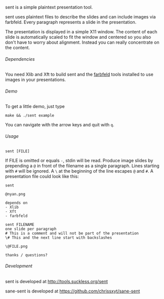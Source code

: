 sent is a simple plaintext presentation tool.

sent uses plaintext files to describe the slides and can include
images via farbfeld. Every paragraph represents a slide in the
presentation.

The presentation is displayed in a simple X11 window. The content of each slide
is automatically scaled to fit the window and centered so you also don't have to
worry about alignment. Instead you can really concentrate on the content.

###### Dependencies

You need Xlib and Xft to build sent and the
[farbfeld](http://tools.suckless.org/farbfeld/) tools installed to use images
in your presentations.

###### Demo

To get a little demo, just type

	make && ./sent example

You can navigate with the arrow keys and quit with `q`.


###### Usage

	sent [FILE]

If FILE is omitted or equals `-`, stdin will be read. Produce image slides by
prepending a `@` in front of the filename as a single paragraph. Lines starting
with `#` will be ignored. A `\` at the beginning of the line escapes `@` and
`#`. A presentation file could look like this:

	sent
	
	@nyan.png
	
	depends on
	- Xlib
	- Xft
	- farbfeld
	
	sent FILENAME
	one slide per paragraph
	# This is a comment and will not be part of the presentation
	\# This and the next line start with backslashes
	
	\@FILE.png
	
	thanks / questions?


###### Development

sent is developed at http://tools.suckless.org/sent

sane-sent is developed at https://github.com/chrissxyt/sane-sent
